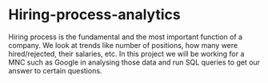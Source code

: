 # Hiring-process-analytics
Hiring process is the fundamental and the most important function of a company. We look at trends like number of positions, how many were hired/rejected, their salaries, etc. In this project we will be working for a MNC such as Google in analysing those data and run SQL queries to get our answer to certain questions.
